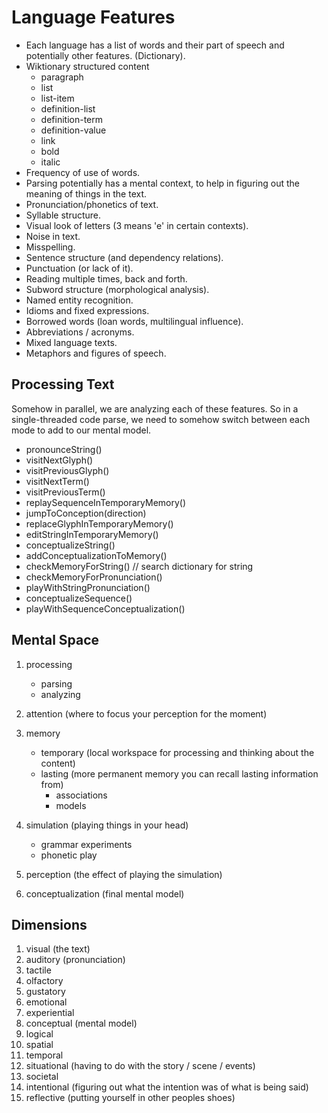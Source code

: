 # Language Features

- Each language has a list of words and their part of speech and
  potentially other features. (Dictionary).
- Wiktionary structured content
  - paragraph
  - list
  - list-item
  - definition-list
  - definition-term
  - definition-value
  - link
  - bold
  - italic
- Frequency of use of words.
- Parsing potentially has a mental context, to help in figuring out the
  meaning of things in the text.
- Pronunciation/phonetics of text.
- Syllable structure.
- Visual look of letters (3 means 'e' in certain contexts).
- Noise in text.
- Misspelling.
- Sentence structure (and dependency relations).
- Punctuation (or lack of it).
- Reading multiple times, back and forth.
- Subword structure (morphological analysis).
- Named entity recognition.
- Idioms and fixed expressions.
- Borrowed words (loan words, multilingual influence).
- Abbreviations / acronyms.
- Mixed language texts.
- Metaphors and figures of speech.

## Processing Text

Somehow in parallel, we are analyzing each of these features. So in a
single-threaded code parse, we need to somehow switch between each mode
to add to our mental model.

- pronounceString()
- visitNextGlyph()
- visitPreviousGlyph()
- visitNextTerm()
- visitPreviousTerm()
- replaySequenceInTemporaryMemory()
- jumpToConception(direction)
- replaceGlyphInTemporaryMemory()
- editStringInTemporaryMemory()
- conceptualizeString()
- addConceptualizationToMemory()
- checkMemoryForString() // search dictionary for string
- checkMemoryForPronunciation()
- playWithStringPronunciation()
- conceptualizeSequence()
- playWithSequenceConceptualization()

## Mental Space

1. processing

   - parsing
   - analyzing

1. attention (where to focus your perception for the moment)
1. memory

   - temporary (local workspace for processing and thinking about the
     content)
   - lasting (more permanent memory you can recall lasting information
     from)
     - associations
     - models

1. simulation (playing things in your head)

   - grammar experiments
   - phonetic play

1. perception (the effect of playing the simulation)
1. conceptualization (final mental model)

## Dimensions

1. visual (the text)
1. auditory (pronunciation)
1. tactile
1. olfactory
1. gustatory
1. emotional
1. experiential
1. conceptual (mental model)
1. logical
1. spatial
1. temporal
1. situational (having to do with the story / scene / events)
1. societal
1. intentional (figuring out what the intention was of what is being
   said)
1. reflective (putting yourself in other peoples shoes)
